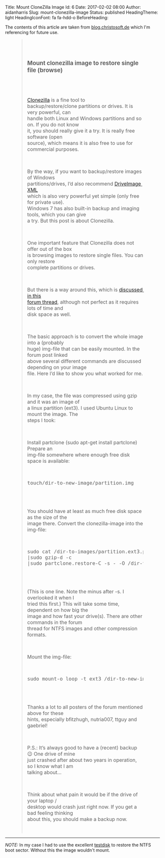 Title: Mount CloneZilla Image
Id: 6
Date: 2017-02-02 08:00
Author: aidanharris
Slug: mount-clonezilla-image
Status: published
HeadingTheme: light
HeadingIconFont: fa fa-hdd-o
BeforeHeading: &nbsp;

The contents of this article are taken from [blog.christosoft.de](http://blog.christosoft.de/2012/05/mount-clonezilla-image-to-restore-single-file-browse) which I'm referencing for future use.

<blockquote cite="http://blog.christosoft.de/2012/05/mount-clonezilla-image-to-restore-single-file-browse/" style="display: block;font-style: normal;letter-spacing: 0;font-weight: 400;font-size: 16px;margin: 0 auto;width: 75%;white-space: pre-wrap;">

<h3>Mount clonezilla image to restore single file (browse)</h3>

[Clonezilla](http://clonezilla.org/) is a fine tool to backup/restore/clone partitions or drives. It is very powerful, can handle both Linux and Windows partitions and so on. If you do not know it, you should really give it a try. It is really free software (open source), which means it is also free to use for commercial purposes.

By the way, if you want to backup/restore images of Windows partitions/drives, I’d also recommend [DriveImage XML](http://www.runtime.org/driveimage-xml.htm) which is also very powerful yet simple (only free for private use). Windows 7 has also built-in backup and imaging tools, which you can give a try. But this post is about Clonezilla.

One important feature that Clonezilla does not offer out of the box is browsing images to restore single files. You can only restore complete partitions or drives.

But there is a way around this, which is [discussed in this forum thread](http://ubuntuforums.org/showthread.php?t=872832), although not perfect as it requires lots of time and disk space as well.

The basic approach is to convert the whole image into a (probably huge) img-file that can be easily mounted. In the forum post linked above several different commands are discussed depending on your image file.
Here I’d like to show you what worked for me.

In my case, the file was compressed using gzip and it was an image of a linux partition (ext3). I used Ubuntu Linux to mount the image. The steps I took:

Install partclone (sudo apt-get install partclone)
Prepare an img-file somewhere where enough free disk space is available:

<div class="highlight"><pre><span></span><span class="highlight kd">touch</span>/dir-to-new-image/partition.img
</pre></div>

You should have at least as much free disk space as the size of the image there.
Convert the clonezilla-image into the img-file:

<div class="highlight"><pre><span></span><span class="hightlight kd">sudo cat</span> /dir-to-images/partition.ext3.ptcl-img.gz.*
<span class="o">|</span><span class="highlight kd" style="background: transparent;">sudo gzip</span>-d -c
<span class="o">|</span><span class="highlight kd" style="background: transparent;">sudo partclone.restore</span>-C -s - -O /dir-to-new-image/partition.img</pre></div>

(This is one line. Note the minus after -s. I overlooked it when I tried this first.)
This will take some time, dependent on how big the image and how fast your drive(s).
There are other commands in the forum thread for NTFS images and other compression formats.

Mount the img-file:

<div class="highlight"><pre><span></span><span class="highlight kd">sudo mount</span>-o loop -t ext3 /dir-to-new-image/partition.img /mnt</span>
</pre></div>

Thanks a lot to all posters of the forum mentioned above for these hints, especially bfitzhugh, nutria007, ttguy and gaebriel!

P.S.: It’s always good to have a (recent) backup 😉 One drive of mine just crashed after about two years in operation, so I know what I am talking about…

Think about what pain it would be if the drive of your laptop / desktop would crash just right now. If you get a bad feeling thinking about this, you should make a backup now.
</blockquote>

<hr/>

<em>NOTE: </em> In my case I had to use the excellent [testdisk](http://www.cgsecurity.org/wiki/TestDisk) to restore the NTFS boot sector. Without this the image wouldn't mount.
